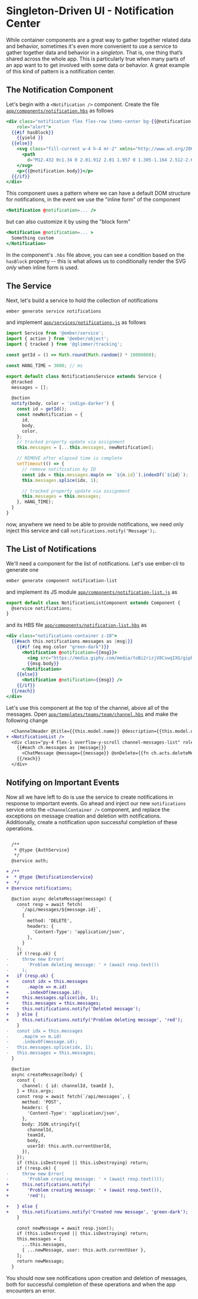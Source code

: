 # Singleton-Driven UI - Notification Center

While container components are a great way to gather together related data and behavior, sometimes it's even more convenient to use a service to gather together data and behavior in a _singleton_. That is, one thing that’s shared across the whole app. This is particularly true when many parts of an app want to to get involved with some data or behavior. A great example of this kind of pattern is a notification center.

## The Notification Component

Let's begin with a `<Notification />` component. Create the file [`app/components/notification.hbs`](../app/components/notification.hbs) as follows

```hbs
<div class="notification flex flex-row items-center bg-{{@notification.color}} text-white text-sm font-bold px-4 py-3 notification-transition {{if @notification.entering "entering" ""}} {{if @notification.leaving "leaving" ""}}"
    role="alert">
  {{#if hasBlock}}
    {{yield }}
  {{else}}
    <svg class="fill-current w-4 h-4 mr-2" xmlns="http://www.w3.org/2000/svg" viewBox="0 0 20 20">
      <path
        d="M12.432 0c1.34 0 2.01.912 2.01 1.957 0 1.305-1.164 2.512-2.679 2.512-1.269 0-2.009-.75-1.974-1.99C9.789 1.436 10.67 0 12.432 0zM8.309 20c-1.058 0-1.833-.652-1.093-3.524l1.214-5.092c.211-.814.246-1.141 0-1.141-.317 0-1.689.562-2.502 1.117l-.528-.88c2.572-2.186 5.531-3.467 6.801-3.467 1.057 0 1.233 1.273.705 3.23l-1.391 5.352c-.246.945-.141 1.271.106 1.271.317 0 1.357-.392 2.379-1.207l.6.814C12.098 19.02 9.365 20 8.309 20z" />
    </svg>
    <p>{{@notification.body}}</p>
  {{/if}}
</div>
```

This component uses a pattern where we can have a default DOM structure for notifications, in the event we use the "inline form" of the component

```hbs
<Notification @notification=... />
```

but can also customize it by using the "block form"

```hbs
<Notification @notification=... >
  Something custom
</Notification>
```

In the component's `.hbs` file above, you can see a condition based on the `hasBlock` property -- this is what allows us to conditionally render the SVG _only_ when inline form is used.

## The Service

Next, let's build a service to hold the collection of notifications

```sh
ember generate service notifications
```

and implement [`app/services/notifications.js`](../app/services/notifications.js) as follows

```js
import Service from '@ember/service';
import { action } from '@ember/object';
import { tracked } from '@glimmer/tracking';

const getId = () => Math.round(Math.random() * 10000000);

const HANG_TIME = 3000; // ms

export default class NotificationsService extends Service {
  @tracked
  messages = [];

  @action
  notify(body, color = 'indigo-darker') {
    const id = getId();
    const newNotification = {
      id,
      body,
      color,
    };
    // tracked property update via assignment
    this.messages = [...this.messages, newNotification];

    // REMOVE after elapsed time is complete
    setTimeout(() => {
      // remove notification by ID
      const idx = this.messages.map(n => `${n.id}`).indexOf(`${id}`);
      this.messages.splice(idx, 1);

      // tracked property update via assignment
      this.messages = this.messages;
    }, HANG_TIME);
  }
}
```

now, anywhere we need to be able to provide notifications, we need only inject this service and call `notifications.notify('Message');`.

## The List of Notifications

We'll need a component for the list of notifications. Let's use ember-cli to generate one

```sh
ember generate component notification-list
```

and implement its JS module [`app/components/notification-list.js`](../app/components/notification-list.js) as

```js
export default class NotificationListComponent extends Component {
  @service notifications;
}
```

and its HBS file [`app/components/notification-list.hbs`](../app/components/notification-list.hbs) as

```hbs
<div class="notifications-container z-10">
  {{#each this.notifications.messages as |msg|}}
    {{#if (eq msg.color "green-dark")}}
      <Notification @notification={{msg}}>
        <img src="https://media.giphy.com/media/toBi2rizjV8CswqIXG/giphy.gif" width="140" class="mr-20">
        {{msg.body}}
      </Notification>
    {{else}}
      <Notification @notification={{msg}} />
    {{/if}}
  {{/each}}
</div>
```

Let's use this component at the top of the channel, above all of the messages. Open [`app/templates/teams/team/channel.hbs`](../app/templates/teams/team/channel.hbs) and make the following change

```diff
  <ChannelHeader @title={{this.model.name}} @description={{this.model.description}} />
+ <NotificationList />
  <div class="py-4 flex-1 overflow-y-scroll channel-messages-list" role="list">
    {{#each ch.messages as |message|}}
      <ChatMessage @message={{message}} @onDelete={{fn ch.acts.deleteMessage message}}/>
    {{/each}}
  </div>
```

## Notifying on Important Events

Now all we have left to do is use the service to create notifications in response to important events. Go ahead and inject our new `notifications` service onto the `<ChannelContainer />` component, and replace the exceptions on message creation and deletion with notifications. Additionally, create a notification upon successful completion of these operations.

```diff

  /**
   * @type {AuthService}
   */
  @service auth;

+ /**
+  * @type {NotificationsService}
+  */
+ @service notifications;

  @action async deleteMessage(message) {
    const resp = await fetch(
      `/api/messages/${message.id}`,
      {
        method: 'DELETE',
        headers: {
          'Content-Type': 'application/json',
        },
      }
    );
    if (!resp.ok) {
-     throw new Error(
-       'Problem deleting message: ' + (await resp.text())
-     );
+   if (resp.ok) {
+     const idx = this.messages
+       .map(m => m.id)
+       .indexOf(message.id);
+     this.messages.splice(idx, 1);
+     this.messages = this.messages;
+     this.notifications.notify('Deleted message');
+   } else {
+     this.notifications.notify('Problem deleting message', 'red');
    }
-   const idx = this.messages
-     .map(m => m.id)
-     .indexOf(message.id);
-   this.messages.splice(idx, 1);
-   this.messages = this.messages;
  }

  @action
  async createMessage(body) {
    const {
      channel: { id: channelId, teamId },
    } = this.args;
    const resp = await fetch(`/api/messages`, {
      method: 'POST',
      headers: {
        'Content-Type': 'application/json',
      },
      body: JSON.stringify({
        channelId,
        teamId,
        body,
        userId: this.auth.currentUserId,
      }),
    });
    if (this.isDestroyed || this.isDestroying) return;
    if (!resp.ok) {
-     throw new Error(
-       'Problem creating message: ' + (await resp.text()));
+     this.notifications.notify(
+       'Problem creating message: ' + (await resp.text()),
+       'red');

+   } else {
+     this.notifications.notify('Created new message', 'green-dark');
    }

    const newMessage = await resp.json();
    if (this.isDestroyed || this.isDestroying) return;
    this.messages = [
      ...this.messages,
      { ...newMessage, user: this.auth.currentUser },
    ];
    return newMessage;
  }
```

You should now see notifications upon creation and deletion of messages, both for successful completion of these operations and when the app encounters an error.
